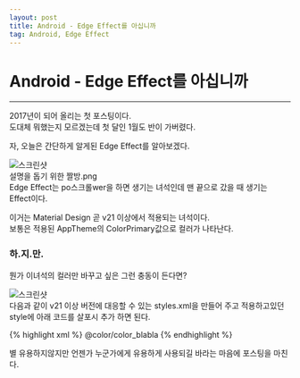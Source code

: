 ```yaml
---
layout: post
title: Android - Edge Effect를 아십니까
tag: Android, Edge Effect
---
```


# Android - Edge Effect를 아십니까

---

2017년이 되어 올리는 첫 포스팅이다.  
도대체 뭐했는지 모르겠는데 첫 달인 1월도 반이 가버렸다.  

자, 오늘은 간단하게 알게된 Edge Effect를 알아보겠다.  

![스크린샷](https://yands11.github.io/assets/images/20170116_0.png)  
설명을 돕기 위한 짤방.png  
Edge Effect는 po스크롤wer을 하면 생기는 녀석인데 맨 끝으로 갔을 때 생기는 Effect이다.  

이거는 Material Design 곧 v21 이상에서 적용되는 녀석이다.  
보통은 적용된 AppTheme의 ColorPrimary값으로 컬러가 나타난다.  

### 하.지.만.  

뭔가 이녀석의 컬러만 바꾸고 싶은 그런 충동이 든다면?  


![스크린샷](https://yands11.github.io/assets/images/20170116_1.png)   
다음과 같이 v21 이상 버전에 대응할 수 있는 styles.xml을 만들어 주고 적용하고있던 style에
아래 코드를 살포시 추가 하면 된다.  

{% highlight xml %}
<item name="android:colorEdgeEffect">@color/color_blabla</item>
{% endhighlight %}


별 유용하지않지만 언젠가 누군가에게 유용하게 사용되길 바라는 마음에 포스팅을 마친다.  
